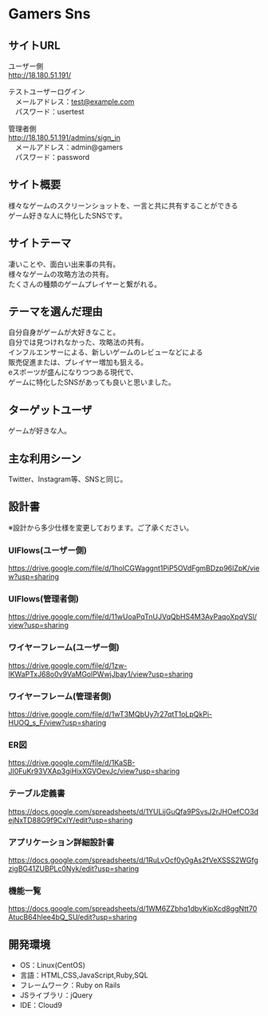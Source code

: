 # Gamers Sns

## サイトURL
ユーザー側  
http://18.180.51.191/  
  
テストユーザーログイン  
　メールアドレス：test@example.com  
　パスワード：usertest  
 
管理者側  
  http://18.180.51.191/admins/sign_in  
　メールアドレス：admin@gamers  
　パスワード：password  

## サイト概要
様々なゲームのスクリーンショットを、一言と共に共有することができる  
ゲーム好きな人に特化したSNSです。

## サイトテーマ
凄いことや、面白い出来事の共有。  
様々なゲームの攻略方法の共有。  
たくさんの種類のゲームプレイヤーと繋がれる。  

## テーマを選んだ理由
自分自身がゲームが大好きなこと。  
自分では見つけれなかった、攻略法の共有。  
インフルエンサーによる、新しいゲームのレビューなどによる  
販売促進または、プレイヤー増加も狙える。  
eスポーツが盛んになりつつある現代で、  
ゲームに特化したSNSがあっても良いと思いました。

## ターゲットユーザ
ゲームが好きな人。

## 主な利用シーン
Twitter、Instagram等、SNSと同じ。

## 設計書
※設計から多少仕様を変更しております。ご了承ください。

### UIFlows(ユーザー側)
https://drive.google.com/file/d/1hoICGWaggnt1PiP5OVdFgmBDzp96lZpK/view?usp=sharing

### UIFlows(管理者側)
https://drive.google.com/file/d/11wUoaPqTnUJVqQbHS4M3AyPaqoXpqVSl/view?usp=sharing

### ワイヤーフレーム(ユーザー側)
https://drive.google.com/file/d/1zw-lKWaPTxJ68o0v9VaMGolPWwjJbay1/view?usp=sharing

### ワイヤーフレーム(管理者側)
https://drive.google.com/file/d/1wT3MQbUy7r27qtT1oLpQkPi-HUOQ_s_F/view?usp=sharing

### ER図
https://drive.google.com/file/d/1KaSB-JI0FuKr93VXAp3giHixXGVOevJc/view?usp=sharing

### テーブル定義書
https://docs.google.com/spreadsheets/d/1YULijGuQfa9PSvsJ2rJHOefCO3dejNxTD88G9f9CxIY/edit?usp=sharing

### アプリケーション詳細設計書
https://docs.google.com/spreadsheets/d/1RuLvOcf0y0gAs2fVeXSSS2WGfgzigBG41ZUBPLc0Nyk/edit?usp=sharing

### 機能一覧
https://docs.google.com/spreadsheets/d/1WM6ZZbhq1dbvKjpXcd8ggNtt70AtucB64hIee4bQ_SU/edit?usp=sharing

## 開発環境
- OS：Linux(CentOS)
- 言語：HTML,CSS,JavaScript,Ruby,SQL
- フレームワーク：Ruby on Rails
- JSライブラリ：jQuery
- IDE：Cloud9
